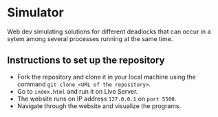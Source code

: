 # Simulator
Web dev simulating solutions for different deadlocks that can occur in a sytem among several processes running at the same time.<br/>
## Instructions to set up the repository
* Fork the repository and clone it in your local machine using the command ``git clone <URL of the repository>``.
* Go to ``index.html`` and run it on Live Server.
* The website runs on IP address ``127.0.0.1`` on ``port 5500``.
* Navigate through the website and visualize the programs.
